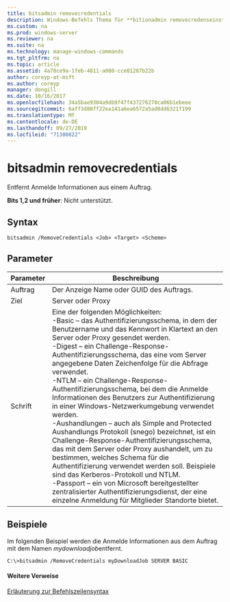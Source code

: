 ```yaml
---
title: bitsadmin removecredentials
description: Windows-Befehls Thema für **bitionadmin removecredenseins** -entfernt Anmelde Informationen aus einem Auftrag.
ms.custom: na
ms.prod: windows-server
ms.reviewer: na
ms.suite: na
ms.technology: manage-windows-commands
ms.tgt_pltfrm: na
ms.topic: article
ms.assetid: 4a78ce9a-1feb-4811-a000-cce81287b22b
author: coreyp-at-msft
ms.author: coreyp
manager: dongill
ms.date: 10/16/2017
ms.openlocfilehash: 34a5bae9304a9db9f47f437276270ca06b1ebeee
ms.sourcegitcommit: 6aff3d88ff22ea141a6ea6572a5ad8dd6321f199
ms.translationtype: MT
ms.contentlocale: de-DE
ms.lasthandoff: 09/27/2019
ms.locfileid: "71380822"
---
```

# <a name="bitsadmin-removecredentials"></a>bitsadmin removecredentials

Entfernt Anmelde Informationen aus einem Auftrag.

**Bits 1,2 und früher**: Nicht unterstützt.

## <a name="syntax"></a>Syntax

```
bitsadmin /RemoveCredentials <Job> <Target> <Scheme>
```

## <a name="parameters"></a>Parameter

|Parameter|Beschreibung|
|---------|-----------|
|Auftrag|Der Anzeige Name oder GUID des Auftrags.|
|Ziel|Server oder Proxy|
|Schrift|Eine der folgenden Möglichkeiten:</br>-Basic – das Authentifizierungsschema, in dem der Benutzername und das Kennwort in Klartext an den Server oder Proxy gesendet werden.</br>-Digest – ein Challenge-Response-Authentifizierungsschema, das eine vom Server angegebene Daten Zeichenfolge für die Abfrage verwendet.</br>-NTLM – ein Challenge-Response-Authentifizierungsschema, bei dem die Anmelde Informationen des Benutzers zur Authentifizierung in einer Windows-Netzwerkumgebung verwendet werden.</br>-Aushandlungen – auch als Simple and Protected Aushandlungs Protokoll (snego) bezeichnet, ist ein Challenge-Response-Authentifizierungsschema, das mit dem Server oder Proxy aushandelt, um zu bestimmen, welches Schema für die Authentifizierung verwendet werden soll. Beispiele sind das Kerberos-Protokoll und NTLM.</br>-Passport – ein von Microsoft bereitgestellter zentralisierter Authentifizierungsdienst, der eine einzelne Anmeldung für Mitglieder Standorte bietet.|

## <a name="BKMK_examples"></a>Beispiele

Im folgenden Beispiel werden die Anmelde Informationen aus dem Auftrag mit dem Namen *mydownloadjob*entfernt.
```
C:\>bitsadmin /RemoveCredentials myDownloadJob SERVER BASIC
```

#### <a name="additional-references"></a>Weitere Verweise

[Erläuterung zur Befehlszeilensyntax](command-line-syntax-key.md)